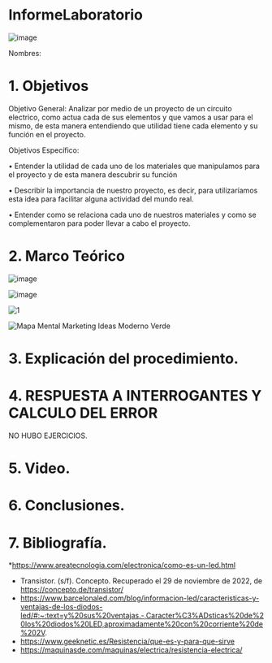 # InformeLaboratorio

![image](https://user-images.githubusercontent.com/117947312/203880471-5e326b20-6cc9-4c7e-b7e1-5734e934a289.png)

Nombres: 
# 1. Objetivos

Objetivo General: 
Analizar por medio de un proyecto de un circuito electrico, como actua cada de sus elementos y que vamos a usar para el mismo, de esta manera entendiendo que utilidad tiene cada elemento y su función en el proyecto.

Objetivos Específico:

•	Entender la utilidad de cada uno de los materiales que manipulamos para el proyecto y de esta manera descubrir su función

•	Describir la importancia de nuestro proyecto, es decir, para utilizaríamos esta idea para facilitar alguna actividad del mundo real.

•	Entender como se relaciona cada uno de nuestros materiales y como se complementaron para poder llevar a cabo el proyecto.

# 2. Marco Teórico

![image](https://user-images.githubusercontent.com/117947312/204426185-63c301f8-0fee-4298-81dd-503fe2bb2fda.png)

![image](https://user-images.githubusercontent.com/117947312/204426208-fe2e4cd3-9671-4a7f-8b9f-84279ef814d6.png)

![1](https://user-images.githubusercontent.com/117947312/204430854-1cda2d7a-9db8-4777-afca-f8cb2c6a7050.png)

![Mapa Mental Marketing Ideas Moderno Verde](https://user-images.githubusercontent.com/117947312/204429472-b6b5db22-acd0-4322-b2bd-f4f199df206b.png)


# 3. Explicación del procedimiento.

# 4. RESPUESTA A INTERROGANTES Y CALCULO DEL ERROR
NO HUBO EJERCICIOS.

# 5. Video.

# 6. Conclusiones.

# 7. Bibliografía.

*https://www.areatecnologia.com/electronica/como-es-un-led.html
* Transistor. (s/f). Concepto. Recuperado el 29 de noviembre de 2022, de https://concepto.de/transistor/
* https://www.barcelonaled.com/blog/informacion-led/caracteristicas-y-ventajas-de-los-diodos-led/#:~:text=y%20sus%20ventajas.-,Caracter%C3%ADsticas%20de%20los%20diodos%20LED,aproximadamente%20con%20corriente%20de%202V.
* https://www.geeknetic.es/Resistencia/que-es-y-para-que-sirve
* https://maquinasde.com/maquinas/electrica/resistencia-electrica/
